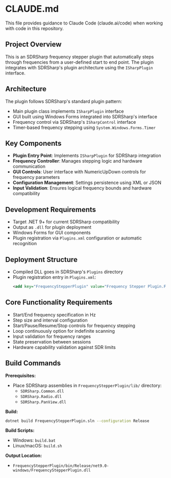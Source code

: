 # CLAUDE.md

This file provides guidance to Claude Code (claude.ai/code) when working with code in this repository.

## Project Overview

This is an SDRSharp frequency stepper plugin that automatically steps through frequencies from a user-defined start to end point. The plugin integrates with SDRSharp's plugin architecture using the `ISharpPlugin` interface.

## Architecture

The plugin follows SDRSharp's standard plugin pattern:
- Main plugin class implements `ISharpPlugin` interface
- GUI built using Windows Forms integrated into SDRSharp's interface
- Frequency control via SDRSharp's `ISharpControl` interface
- Timer-based frequency stepping using `System.Windows.Forms.Timer`

## Key Components

- **Plugin Entry Point**: Implements `ISharpPlugin` for SDRSharp integration
- **Frequency Controller**: Manages stepping logic and hardware communication
- **GUI Controls**: User interface with NumericUpDown controls for frequency parameters
- **Configuration Management**: Settings persistence using XML or JSON
- **Input Validation**: Ensures logical frequency bounds and hardware compatibility

## Development Requirements

- Target .NET 9+ for current SDRSharp compatibility
- Output as `.dll` for plugin deployment
- Windows Forms for GUI components
- Plugin registration via `Plugins.xml` configuration or automatic recognition

## Deployment Structure

- Compiled DLL goes in SDRSharp's `Plugins` directory
- Plugin registration entry in `Plugins.xml`:
  ```xml
  <add key="FrequencyStepperPlugin" value="Frequency Stepper Plugin.FrequencyStepperPlugin, FrequencyStepperPlugin" />
  ```

## Core Functionality Requirements

- Start/End frequency specification in Hz
- Step size and interval configuration
- Start/Pause/Resume/Stop controls for frequency stepping
- Loop continuously option for indefinite scanning
- Input validation for frequency ranges
- State preservation between sessions
- Hardware capability validation against SDR limits

## Build Commands

**Prerequisites:**
- Place SDRSharp assemblies in `FrequencyStepperPlugin/lib/` directory:
  - `SDRSharp.Common.dll`
  - `SDRSharp.Radio.dll` 
  - `SDRSharp.PanView.dll`

**Build:**
```bash
dotnet build FrequencyStepperPlugin.sln --configuration Release
```

**Build Scripts:**
- Windows: `build.bat`
- Linux/macOS: `build.sh`

**Output Location:**
- `FrequencyStepperPlugin/bin/Release/net9.0-windows/FrequencyStepperPlugin.dll`
